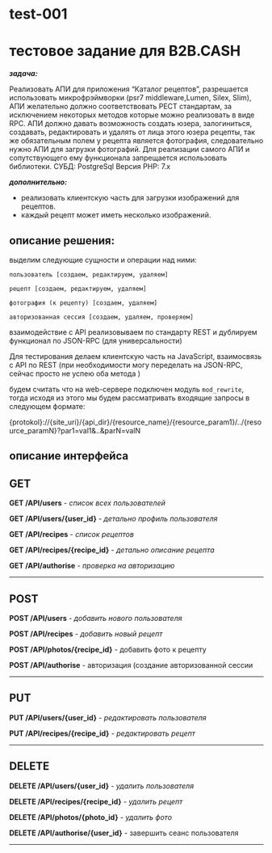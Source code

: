 # test-001

тестовое задание для B2B.CASH
============


***задача:*** 

Реализовать АПИ для приложения “Каталог рецептов”, разрешается использовать микрофрэймворки (psr7 middleware,Lumen, Silex, Slim), АПИ желательно должно соответствовать РЕСТ стандартам, за исключением некоторых методов которые можно реализовать в виде RPC.
АПИ должно давать возможность создать юзера, залогиниться, создавать, редактировать и удалять от лица этого юзера рецепты, так же обязательным полем у рецепта является фотография, следовательно нужно АПИ для загрузки фотографий. Для реализации самого АПИ и сопутствующего ему функционала запрещается использовать библиотеки.
СУБД: PostgreSql
Версия PHP: 7.x

***дополнительно:***

- реализовать клиентскую часть для загрузки изображений для рецептов.
- каждый рецепт может иметь несколько изображений.



описание решения:
----------

выделим следующие сущности и операции над ними:

    пользователь [создаем, редактируем, удаляем]
    
    рецепт [создаем, редактируем, удаляем]
    
    фотография (к рецепту) [создаем, удаляем]
    
    авторизованная сессия [создаем, удаляем, проверяем]

взаимодействие с API реализовываем по стандарту REST и дублируем функционал по JSON-RPC (для универсальности)

Для тестирования делаем клиентскую часть на JavaScript, взаимосвязь с API по REST (при необходимости могу переделать на JSON-RPC, сейчас просто не успею оба метода )


будем считать что на web-сервере подключен модуль `mod_rewrite`, тогда исходя из этого мы будем рассматривать входящие запросы в следующем формате:

{protokol}://{site_uri}/{api_dir}/{resource_name}/{resource_param1}/../{resource_paramN}?par1=val1&..&parN=valN

описание интерфейса
------

## GET
**GET   /API/users**           - _список всех пользователей_

**GET   /API/users/{user_id}**  - _детально профиль пользователя_

**GET   /API/recipes**          - _список рецептов_

**GET   /API/recipes/{recipe_id}**  - _детально описание рецепта_

**GET   /API/authorise**          - _проверка на авторизацию_

-----

## POST
**POST   /API/users**           - _добавить нового пользователя_

**POST   /API/recipes**          - _добавить новый рецепт_

**POST   /API/photos/{recipe_id}**  - добавить фото к рецепту

**POST   /API/authorise**          - авторизация (создание авторизованной сессии

------

## PUT
**PUT   /API/users/{user_id}**   - _редактировать пользователя_

**PUT   /API/recipes/{recipe_id}**  - _редактировать рецепт_

-------

## DELETE
**DELETE   /API/users/{user_id}**        - _удалить пользователя_

**DELETE   /API/recipes/{recipe_id}**    - _удалить рецепт_

**DELETE   /API/photos/{photo_id}**      - _удалить фото_

**DELETE   /API/authorise/{user_id}**     - завершить сеанс пользователя

------

